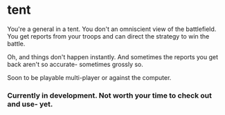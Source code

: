 tent
====

You're a general in a tent. You don't an omniscient view of the battlefield. You get reports from your troops and can direct the strategy to win the battle. 

Oh, and things don't happen instantly. And sometimes the reports you get back aren't so accurate- sometimes grossly so. 

Soon to be playable multi-player or against the computer. 

### Currently in development. Not worth your time to check out and use- yet. 